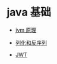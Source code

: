 # java 基础

* [jvm 原理](markdown/java/jvm)

* [列化和反序列](markdown/java/01.md)
* [JWT](markdown/java/jwt.md)

